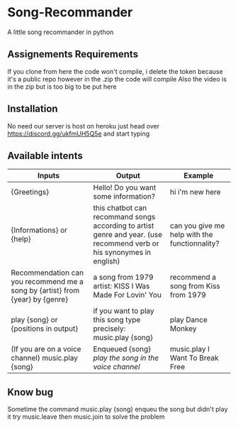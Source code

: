 # Song-Recommander
A little song recommander in python 

## Assignements Requirements
If you clone from here the code won't compile, i delete the token because it's a public repo however in the .zip the code will compile
Also the video is in the zip but is too big to be put here
## Installation
No need our server is host on heroku just head over https://discord.gg/ukfmUH5Q5e and start typing

## Available intents
| Inputs                                              | Output                                                | Example                         |
|-------------------------------------------------------|-------------------------------------------------------|---------------------------------|
|{Greetings}                                              | Hello! Do you want some information?                  | hi i'm new here                 |
|{Informations} or {help}                                           | this chatbot can recommand songs according to  artist genre and year. (use  recommend verb or his synonymes in english)  | can you give me help with the functionnality? |
|Recommendation  can you recommend me a song by {artist} from  {year} by {genre}  | a song from 1979 artist: KISS I Was Made For Lovin' You  | recommend a song from Kiss from 1979  |
|play {song} or {positions in output}                                           | if you want to play this song type precisely: music.play {song}                              | play Dance Monkey     |
|(If you are on a voice channel) music.play {song} |Enqueued {song} *play the song in the voice channel* |music.play I Want To Break Free

## Know bug
Sometime the command music.play {song} enqueu the song but didn't play it
try music.leave then music.join to solve the problem

